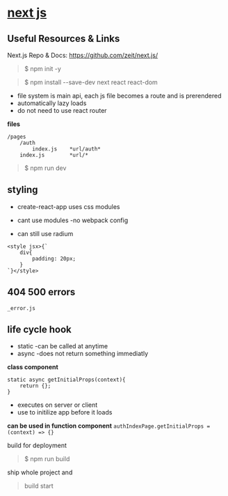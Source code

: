 # [next js](https://github.com/vercel/next.js?source=post_page---------------------------)

## Useful Resources & Links
Next.js Repo & Docs: https://github.com/zeit/next.js/

> $ npm init -y

> $ npm install --save-dev next react react-dom

- file system is main api, each js file becomes a route and is prerendered
- automatically lazy loads
- do not need to use react router

**files**
```
/pages
    /auth
        index.js    *url/auth*
    index.js        *url/*
```

> $ npm run dev


## styling 
- create-react-app uses css modules
- cant use modules -no webpack config

- can still use radium

```
<style jsx>{`
    div{
        padding: 20px;
    }
`}</style>
```

## 404 500 errors
`_error.js`

## life cycle hook
- static -can be called at anytime 
- async -does not return something immediatly

**class component**
```
static async getInitialProps(context){
    return {};
}
```
- executes on server or client
- use to initilize app before it loads

**can be used in function component**
`authIndexPage.getInitialProps = (context) => {}`

build for deployment
> $ npm run build 

ship whole project and 
> build 
> start